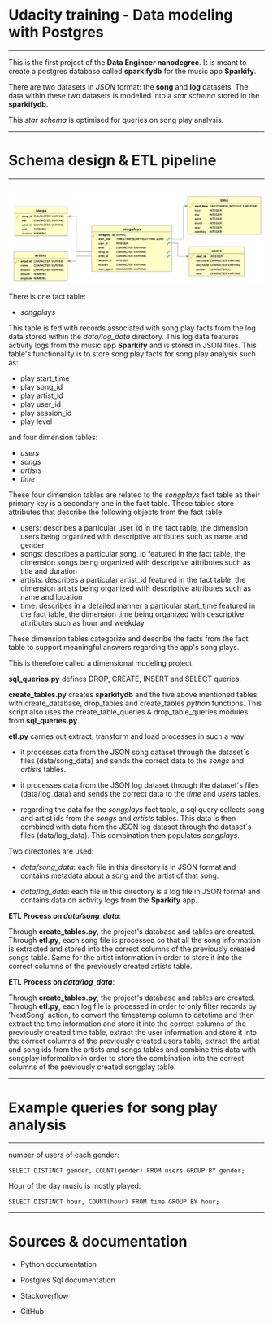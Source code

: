 
# Udacity training - Data modeling with Postgres

---

This is the first project of the **Data Engineer nanodegree**. It is meant to create a postgres database called **sparkifydb** for the music app **Sparkify**. 

There are two datasets in *JSON* format: the **song** and **log** datasets. The data within these two datasets is modelled into a *star schema* stored in the **sparkifydb**.

This *star schema* is optimised for queries on song play analysis.

---

# Schema design & ETL pipeline

---

![Song ERD](ERD.png)

There is one fact table:

- *songplays* 

This table is fed with records associated with song play facts from the log data stored within the *data/log_data* directory. This log data features activity logs from the music app **Sparkify** and is stored in JSON files.
This table's functionality is to store song play facts for song play analysis such as:

* play start_time
* play song_id
* play artist_id
* play user_id
* play session_id
* play level

and four dimension tables:

- *users*
- *songs*
- *artists*
- *time*

These four dimension tables are related to the *songplays* fact table as their primary key is a secondary one in the fact table. These tables store attributes that describe the following objects from the fact table:

* users: describes a particular user_id in the fact table, the dimension users being organized with             descriptive attributes such as name and gender
* songs: describes a particular song_id featured in the fact table, the dimension songs being organized 
  with descriptive attributes such as title and duration
* artists: describes a particular artist_id featured in the fact table, the dimension artists being organized 
  with descriptive attributes such as name and location
* time: describes in a detailed manner a particular start_time featured in the fact table, the dimension 
  time being organized with descriptive attributes such as hour and weekday

These dimension tables categorize and describe the facts from the fact table to support meaningful answers regarding the app's song plays. 

This is therefore called a dimensional modeling project.

**sql_queries.py** defines DROP, CREATE, INSERT and SELECT queries.

**create_tables.py** creates **sparkifydb** and the five above mentioned tables with create_database, drop_tables and create_tables *python* functions. This script also uses the create_table_queries & drop_table_queries modules from **sql_queries.py**.

**etl.py** carries out extract, transform and load processes in such a way:

- it processes data from the JSON song dataset through the dataset´s files (data/song_data) and sends the correct       data to the *songs* and *artists* tables.

- it processes data from the JSON log dataset through the dataset´s files (data/log_data) and sends the correct         data to the *time* and *users* tables.

- regarding the data for the *songplays* fact table, a sql query collects song and artist ids from the *songs* and     *artists* tables. This data is then combined with data from the JSON log dataset through the dataset´s files         (data/log_data). This combination then populates *songplays*.

Two directories are used:

- *data/song_data*: each file in this directory is in JSON format and contains metadata about a song and the   artist of that song. 
   
- *data/log_data*: each file in this directory is a log file in JSON format and contains data on activity        logs from the **Sparkify** app.

**ETL Process on *data/song_data***:

Through **create_tables.py**, the project's database and tables are created. Through **etl.py**, each song file is processed so that all the song information is extracted and stored into the correct columns of the previously created songs table. Same for the artist information in order to store it into the correct columns of the previously created artists table.

**ETL Process on *data/log_data***:

Through **create_tables.py**, the project's database and tables are created. Through **etl.py**, each log file is processed in order to only filter records by 'NextSong' action, to convert the timestamp column to datetime and then extract the time information and store it into the correct columns of the previously created time table, extract the user information and store it into the correct columns of the previously created users table, extract the artist and song ids from the artists and songs tables and combine this data with songplay information in order to store the combination into the correct columns of the previously created songplay table.

---

# Example queries for song play analysis

---

number of users of each gender:

```
SELECT DISTINCT gender, COUNT(gender) FROM users GROUP BY gender;
```

Hour of the day music is mostly played:

```
SELECT DISTINCT hour, COUNT(hour) FROM time GROUP BY hour;
```

---

# Sources & documentation

- Python documentation

- Postgres Sql documentation

- Stackoverflow

- GitHub



